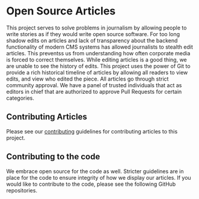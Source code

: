 # Open Source Articles
This project serves to solve problems in journalism by allowing people to write stories as if they would write open source software. For too long shadow edits on articles and lack of transparency about the backend functionality of modern CMS systems has allowed journalists to stealth edit articles. This preventss us from understanding how often corporate media is forced to correct themselves. While editing articles is a good thing, we are unable to see the history of edits. This project uses the power of Git to provide a rich historical timeline of articles by allowing all readers to view edits, and view who edited the piece. All articles go through strict community approval. We have a panel of trusted individuals that act as editors in chief that are authorized to approve Pull Requests for certain categories.

## Contributing Articles

Please see our [contributing](CONTRIBUTING.md) guidelines for contributing articles to this project.

## Contributing to the code
We embrace open source for the code as well. Stricter guidelines are in place for the code to ensure integrity of how we display our articles. If you would like to contribute to the code, please see the following GitHub repositories.